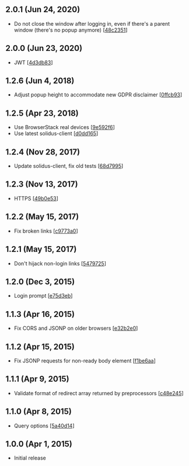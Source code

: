 ## 2.0.1 (Jun 24, 2020)

 - Do not close the window after logging in, even if there's a parent window (there's no popup anymore) [[48c2351](https://github.com/sparkartgroup/universe-js/commit/48c23511c72abc502e99d0ffd43e9236b43ee018)]

## 2.0.0 (Jun 23, 2020)

 - JWT [[4d3db83](https://github.com/sparkartgroup/universe-js/commit/4d3db83e7b29db89484a8124ffdfc117a51e57ba)]

## 1.2.6 (Jun 4, 2018)

 - Adjust popup height to accommodate new GDPR disclaimer [[0ffcb93](https://github.com/sparkartgroup/universe-js/commit/0ffcb937db9f8ddd6396b2d28d2c98c55aa1e98e)]

## 1.2.5 (Apr 23, 2018)

 - Use BrowserStack real devices [[9e592f6](https://github.com/sparkartgroup/universe-js/commit/9e592f690d6a3aa0d3475d5d3afd4d9375f825f5)]
 - Use latest solidus-client [[d0dd165](https://github.com/sparkartgroup/universe-js/commit/d0dd16533bf0c84be5f8385a7729a0a3414c101c)]

## 1.2.4 (Nov 28, 2017)

 - Update solidus-client, fix old tests [[68d7995](https://github.com/sparkartgroup/universe-js/commit/68d79955653b4ca2abb0a420fd497bd4d4585273)]

## 1.2.3 (Nov 13, 2017)

 - HTTPS [[49b0e53](https://github.com/sparkartgroup/universe-js/commit/49b0e53ea45e5f0b408457d52fa6922035797634)]

## 1.2.2 (May 15, 2017)

 - Fix broken links [[c9773a0](https://github.com/sparkartgroup/universe-js/commit/c9773a09b8413caff65bd166c8ae918c79e6fad8)]

## 1.2.1 (May 15, 2017)

 - Don't hijack non-login links [[5479725](https://github.com/sparkartgroup/universe-js/commit/54797254ebf7947b1a94b9ba16a8e2b24b275dd0)]

## 1.2.0 (Dec 3, 2015)

 - Login prompt [[e75d3eb](https://github.com/SparkartGroupInc/universe-js/commit/e75d3ebd1bc84a73b3b32f760e7daf721b9aab48)]

## 1.1.3 (Apr 16, 2015)

 - Fix CORS and JSONP on older browsers [[e32b2e0](https://github.com/SparkartGroupInc/universe-js/commit/e32b2e03be31dfebd35f2908dae652b60d92bb90)]

## 1.1.2 (Apr 15, 2015)

 - Fix JSONP requests for non-ready body element [[f1be6aa](https://github.com/SparkartGroupInc/universe-js/commit/f1be6aa87249b6bda52fad36f1f6d6d2773330c1)]

## 1.1.1 (Apr 9, 2015)

 - Validate format of redirect array returned by preprocessors [[c48e245](https://github.com/SparkartGroupInc/universe-js/commit/c48e245075f4a2adad892e729d7ee1d5dc0d471c)]

## 1.1.0 (Apr 8, 2015)

 - Query options [[5a40d14]](https://github.com/SparkartGroupInc/universe-js/commit/5a40d14c28739102a281fd810ba47bf249cc8624)

## 1.0.0 (Apr 1, 2015)

 - Initial release
